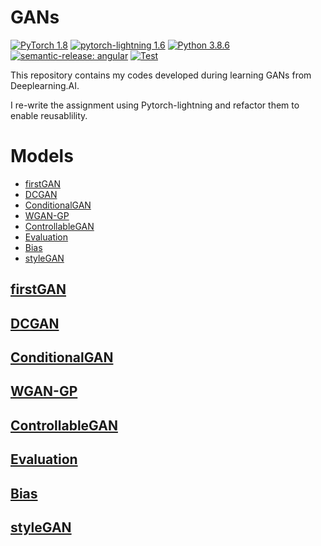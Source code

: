 # GANs

[![PyTorch 1.8](https://img.shields.io/badge/PyTorch-1.8.0-greeen.svg)](https://pytorch.org/)
[![pytorch-lightning 1.6](https://img.shields.io/badge/Pytorch--Lightning-1.6.0-purple.svg)](https://pytorchlightning.ai/)
[![Python 3.8.6](https://img.shields.io/badge/python-3.8.6-blue.svg)](https://www.python.org/)
[![semantic-release: angular](https://img.shields.io/badge/semantic--release-angular-e10079?logo=semantic-release)](https://github.com/semantic-release/semantic-release)
[![Test](https://github.com/CaibinSh/GANs/actions/workflows/test.yml/badge.svg)](https://github.com/CaibinSh/GANs/actions/workflows/test.yml)

This repository contains my codes developed during learning GANs from Deeplearning.AI. 

I re-write the assignment using Pytorch-lightning and refactor them to enable reusablility. 

# Models

- [firstGAN](#firstGAN)
- [DCGAN](#DCGAN)
- [ConditionalGAN](#CGAN)
- [WGAN-GP](#WGAN-GP)
- [ControllableGAN](#ControllableGAN)
- [Evaluation](#Evaluation)
- [Bias](#Bias)
- [styleGAN](#styleGAN)

## [firstGAN](Build_Basic_Generative_Adversarial_Networks/intro_GANs/README.md)

## [DCGAN](Build_Basic_Generative_Adversarial_Networks/Deep_convolutional_GANs/README.md)

## [ConditionalGAN](Build_Basic_Generative_Adversarial_Networks/Conditional_and_controllable_Generations/README.md)

## [WGAN-GP](Build_Basic_Generative_Adversarial_Networks/Wasserstein_GANs_with_Gradient_Penalty/README.md)

## [ControllableGAN](Build_Basic_Generative_Adversarial_Networks/Conditional_and_controllable_Generations/README.md)

## [Evaluation](Build_Better_Generative_Adversarial_Networks/Evaluation_GAN/README.md)

## [Bias](Build_Better_Generative_Adversarial_Networks/GAN_disadvantages_and_bias/README.md)

## [styleGAN](Build_Better_Generative_Adversarial_Networks/styleGAN/README.md)